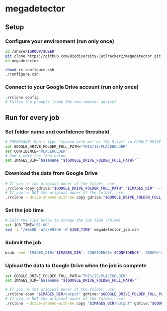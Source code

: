 # megadetector

## Setup

### Configure your environment (run only once)

```sh
cd /share/$GROUP/$USER
git clone https://github.com/Biodiversity-CatTracker2/megadetector.git
cd megadetector

chmod +x configure.csh
./configure.csh
```

### Connect to your Google Drive account (run only once)

```sh
./rclone config
# Follow the prompts (name the new remote: gdrive)
```

## Run for every job

### Set folder name and confidence threshold

```sh
# IMPORTANT: Don't type "shared with me" or "My Drive" in GOOGLE_DRIVE_FOLDER_FULL_PATH!
set GOOGLE_DRIVE_FOLDER_FULL_PATH="THIS/IS/PLACEHOLDER"
set CONFIDENCE="PLACEHOLDER"
# Don't edit the line below
set IMAGES_DIR=`basename "${GOOGLE_DRIVE_FOLDER_FULL_PATH}"`
```

### Download the data from Google Drive

```sh
# If you're the original owner of the folder, use:
./rclone copy gdrive:"$GOOGLE_DRIVE_FOLDER_FULL_PATH" "$IMAGES_DIR" --transfers 32 -P
# If you're NOT the original owner of the folder, use:
./rclone --drive-shared-with-me copy gdrive:"$GOOGLE_DRIVE_FOLDER_FULL_PATH" "$IMAGES_DIR" --transfers 32 -P
```

### Set the job time

```sh
# Edit the line below to change the job time (hh:mm)
set JOB_TIME="01:00"
sed -i "/#BSUB -W/c\#BSUB -W $JOB_TIME" megadetector_job.csh
```

### Submit the job

```sh
bsub -env "IMAGES_DIR='$IMAGES_DIR', CONFIDENCE='$CONFIDENCE', GROUP='$GROUP', USER='$USER'" < megadetector_job.csh
```

### Upload the data to Google Drive when the job is complete

```sh
set GOOGLE_DRIVE_FOLDER_FULL_PATH="THIS/IS/PLACEHOLDER"
set IMAGES_DIR=`basename "${GOOGLE_DRIVE_FOLDER_FULL_PATH}"`

# If you're the original owner of the folder, use:
./rclone copy "$IMAGES_DIR/output" gdrive:"$GOOGLE_DRIVE_FOLDER_FULL_PATH" --transfers 32 -P
# If you're NOT the original owner of the folder, use:
./rclone --drive-shared-with-me copy "$IMAGES_DIR/output" gdrive:"$GOOGLE_DRIVE_FOLDER_FULL_PATH" --transfers 32 -P
```

